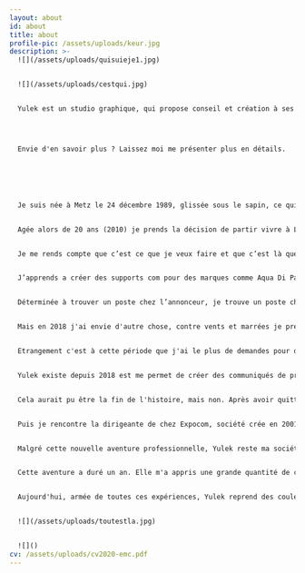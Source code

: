 ```yaml
---
layout: about
id: about
title: about
profile-pic: /assets/uploads/keur.jpg
description: >-
  ![](/assets/uploads/quisuieje1.jpg)


  ![](/assets/uploads/cestqui.jpg)


  Yulek est un studio graphique, qui propose conseil et création à ses clients. Identité visuelle, mise en page, illustration, photographie et animation vidéo vous sont proposés. Yulek c'est aussi bien de la création graphique que plastique, le collage et l'illustration manuelle font partie à part entière des solutions que nous proposons. 




  Envie d'en savoir plus ? Laissez moi me présenter plus en détails.






  Je suis née à Metz le 24 décembre 1989, glissée sous le sapin, ce qui fait de moi une femme des années 80. Depuis toujours passionnée d’art, je décide une fois mon bac Littéraire spécialité Arts Plastiques en poche (2009) de rentrer à l’école des Beaux Arts de Metz. Après une année passée là-bas, ça n’est pas le déclic, la formation est très orientée Art Vidéo et je sens que je n’aurais pas accès au monde professionnel auquel j’aspire. 


  Agée alors de 20 ans (2010) je prends la décision de partir vivre à Londres, devenir jeune fille au pair pour 6 mois et serveuse pour les 6 restants, pour revenir avec un bon niveau d’anglais et surtout m’ouvrir à une mentalité anglo-saxonne qui m’avait toujours faite rêver. Une année passe, je quitte Londres, le coeur serré et je débarque dans mon 14m2 en plein Paris pour commencer ma formation a L’institut Supérieur d’Arts Appliqués de Paris (2011). 


  Je me rends compte que c’est ce que je veux faire et que c’est là que je veux être. S’en suit alors un cursus épanouissant pendant trois ans. Mes années scolaires et mes étés sont rythmés par de nombreux stages, en mode, bijouterie et accessoires de Luxe, J’apprends, je fais les tâches ingrates, je rencontre des gens inspirants, d’autres beaucoup moins et une rencontre décide alors de me faire confiance une fois diplômée (2015) et me donne ma chance pendant un an dans une agence de Relations Presse. 


  J’apprends a créer des supports com pour des marques comme Aqua Di Parma, Uriage, Too Faced, Caudalie,etc. On m’apprend aussi à imaginer des évenements, développer des relations clients & influenceurs et à faire connaître une marque.


  Déterminée à trouver un poste chez l’annonceur, je trouve un poste chez Maison Francis Kukrdjian (2015) Cette fois je ne suis plus seule, et c’est en devenant coordinatrice de la création  de la Maison que je peux développer aussi bien du packaging, du digital, du merchandising et apporter mes compétences en animation vidéo. L'aventure dure 3 ans.


  Mais en 2018 j'ai envie d'autre chose, contre vents et marrées je prends la décision de quitter la Maison rattachée à LVHM, pour devenir l'assistante du designer foral Fabien Joly. Fleuriste reconnu dans le secteur de la mode et du luxe, ma vie professionnelle change radicalement et ça me plait. Tout naturellement je lui propose de m'occuper de sa communication jusqu'à là inexistante. Je mets sur pieds ses réseaux sociaux et, aidé d'un développeur nous réalisons son nouveau site internet. Je suis à la fois fleuriste, graphiste, livreuse, et finalement cette routine me plaît. 


  Etrangement c'est à cette période que j'ai le plus de demandes pour de la création graphique. Aux vues de cette engouement, je décide de créer ma structure et c'est en septembre 2018 que née Yulek.


  Yulek existe depuis 2018 est me permet de créer des communiqués de presse, des animations, des invitations, des logos, de faire de la photo et de la vidéo. Je suis donc officiellement indépendante, je quitte l'atelier de fleurs.


  Cela aurait pu être la fin de l'histoire, mais non. Après avoir quitté Paris pour retrouver une meilleure qualité de vie, je poursuis mon activité professionnelle en vivant à Metz. 1h15 de Paris que demander de plus. Je recherche des nouveaux clients dans la ville où désormais je vis. Je rencontre des gens, qui cherchent des créatifs en poste mais les propositions sont souvent trop "junior". C'est en sentiment partagé par les recruteurs et par moi-même.


  Puis je rencontre la dirigeante de chez Expocom, société crée en 2001, qui réalise de la signalétique, des décors et des supports de communication. Un échange, deux échanges, trois échanges, des entretiens avec un recruteur, après 6mois de doutes, de tests et d'allers-retours avec le cabinet de recrutement le verdict tombe : je suis officiellement attachée commerciale. 


  Malgré cette nouvelle aventure professionnelle, Yulek reste ma société, moins active certes mais elle me permet de rester "la créative" que j'ai toujours été. Cette expérience d'une année et cette création de poste sur-mesure s'est façonnée au fil du temps. Tout naturellement j'ai voulu mettre en avant le développement des réseaux sociaux, créer un compte instagram et linkedin, développer et mettre en avant le travail de la société sur des réseaux. J'avais envie d'être une commerciale 2.0.


  Cette aventure a duré un an. Elle m'a appris une grande quantité de chose sur le poste de commerciale, de chargée de communication dans un secteur et dans une ville ou je prenais mes marques aussi bien professionnellement que personnellement.


  Aujourd'hui, armée de toutes ces expériences, Yulek reprend des couleurs pour proposer encore et comme toujours le meilleur de lui-même.


  ![](/assets/uploads/toutestla.jpg)


  ![]()
cv: /assets/uploads/cv2020-emc.pdf
---
```

